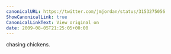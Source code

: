 ```yaml
---
canonicalURL: https://twitter.com/jmjordan/status/3153275056
ShowCanonicalLink: true
CanonicalLinkText: View original on
date: 2009-08-05T21:25:05+00:00
---
```

chasing chickens.